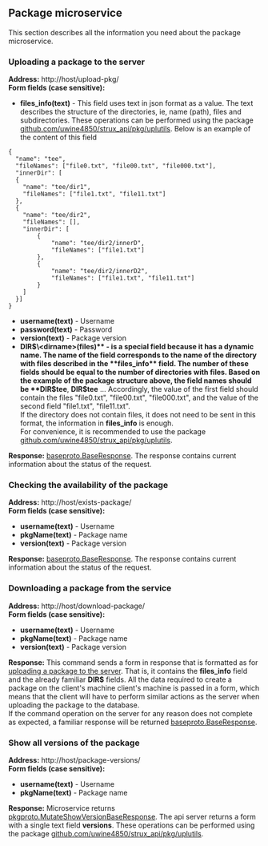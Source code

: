 ## Package microservice
This section describes all the information you need about the package microservice.

### Uploading a package to the server
**Address:** http://host/upload-pkg/ <br>
**Form fields (case sensitive):**

* **files_info(text)** - This field uses text in json format as a value. The text describes the structure of the 
directories, ie, name (path), files and subdirectories. These operations can be performed using the package
<u>[github.com/uwine4850/strux_api/pkg/uplutils](https://github.com/uwine4850/strux_api/blob/master/pkg/uplutils/upload_package.go)</u>.
Below is an example of the content of this field
```
{
  "name": "tee",
  "fileNames": ["file0.txt", "file00.txt", "file000.txt"],
  "innerDir": [
  {
    "name": "tee/dir1",
    "fileNames": ["file1.txt", "file11.txt"]
  },
  {
    "name": "tee/dir2",
    "fileNames": [],
    "innerDir": [
        {
            "name": "tee/dir2/innerD",
            "fileNames": ["file1.txt"]
        },
        {
            "name": "tee/dir2/innerD2",
            "fileNames": ["file1.txt", "file11.txt"]
        }
    ]
  }]
}
```
* **username(text)** - Username
* **password(text)** - Password
* **version(text)** - Package version
* **DIR$\<dirname>(files)** - is a special field because it has a dynamic name. The name of the field corresponds to the name of the directory with
files described in the **files_info** field. The number of these fields should be equal to the number of directories with files.
Based on the example of the package structure above, the field names should be **DIR$tee**, **DIR$tee** ...
Accordingly, the value of the first field should contain the files "file0.txt", "file00.txt", "file000.txt", and the value of the second field
"file1.txt", "file11.txt".<br>
If the directory does not contain files, it does not need to be sent in this format, the information in **files_info** is enough.<br>
For convenience, it is recommended to use the package <u>[github.com/uwine4850/strux_api/pkg/uplutils](https://github.com/uwine4850/strux_api/blob/master/pkg/uplutils/upload_package.go)</u>.

**Response:** <u>baseproto.BaseResponse</u>. The response contains current information about the status of the request.


### Checking the availability of the package
**Address:** http://host/exists-package/ <br>
**Form fields (case sensitive):**

* **username(text)** - Username
* **pkgName(text)** - Package name
* **version(text)** - Package version

**Response:** <u>baseproto.BaseResponse</u>. The response contains current information about the status of the request.


### Downloading a package from the service
**Address:** http://host/download-package/ <br>
**Form fields (case sensitive):**

* **username(text)** - Username
* **pkgName(text)** - Package name
* **version(text)** - Package version

**Response:** This command sends a form in response that is formatted as for [uploading a package to the server](#uploading-a-package-to-the-server).
That is, it contains the **files_info** field and the already familiar **DIR$** fields. All the data required to create a package on the client's machine
client's machine is passed in a form, which means that the client will have to perform similar actions as the server when uploading the package to the database.<br>
If the command operation on the server for any reason does not complete as expected, a familiar response will be returned
<u>baseproto.BaseResponse</u>.


### Show all versions of the package
**Address:** http://host/package-versions/ <br>
**Form fields (case sensitive):**

* **username(text)** - Username
* **pkgName(text)** - Package name

**Response:** Microservice returns <u>pkgproto.MutateShowVersionBaseResponse</u>. The api server returns a form with a single text field
**versions**. These operations can be performed using the package <u>[github.com/uwine4850/strux_api/pkg/uplutils](https://github.com/uwine4850/strux_api/blob/master/pkg/uplutils/upload_package.go)</u>.